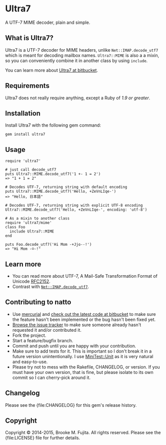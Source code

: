 # Ultra7
A UTF-7 MIME decoder, plain and simple.

## What is Ultra7?
Ultra7 is a UTF-7 decoder for MIME headers, unlike `Net::IMAP.decode_utf7`
which is meant for decoding mailbox names. `Ultra7::MIME` is also a
a mixin, so you can conveniently combine it in another class by using
`include`.

You can learn more about [Ultra7 at bitbucket](https://bitbucket.org/buruzaemon/ultra7/).


## Requirements
Ultra7 does not really require anything, except a Ruby of _1.9 or greater_.


## Installation
Install Ultra7 with the following gem command:

    gem install ultra7


## Usage
    require 'ultra7'

    # just call decode_utf7
    puts Ultra7::MIME.decode_utf7('1 +- 1 = 2')
    => "1 + 1 = 2"

    # Decodes UTF-7, returning string with default encoding
    puts Ultra7::MIME.decode_utf7('Hello, +ZeVnLIqe-')
    => "Hello, 日本語"

    # Decodes UTF-7, returning string with explicit UTF-8 encoding
    Ultra7::MIME.decode_utf7('Hello, +ZeVnLIqe-', encoding: 'utf-8')

    # As a mixin to another class
    require 'ultra7/mime'
    class Foo
      include Ultra7::MIME
    end

    puts Foo.decode_utf7('Hi Mom -+Jjo--!')
    => "Hi Mom -☺-!" 


## Learn more 
- You can read more about UTF-7, A Mail-Safe Transformation Format of Unicode [RFC2152](https://tools.ietf.org/html/rfc2152).
- Contrast with
  [`Net::IMAP.decode_utf7`](http://ruby-doc.org/stdlib-1.9.3/libdoc/net/imap/rdoc/Net/IMAP.html#method-c-decode_utf7).

## Contributing to natto
-  Use [mercurial](http://mercurial.selenic.com/) and [check out the latest code at bitbucket](https://bitbucket.org/buruzaemon/ultra7/src/) to make sure the feature hasn't been implemented or the bug hasn't been fixed yet.
-  [Browse the issue tracker](https://bitbucket.org/buruzaemon/ultra7/issues/) to make sure someone already hasn't requested it and/or contributed it.
-  Fork the project.
-  Start a feature/bugfix branch.
-  Commit and push until you are happy with your contribution.
-  Make sure to add tests for it. This is important so I don't break it in a future version unintentionally. I use [MiniTest::Unit](http://rubydoc.info/gems/minitest/MiniTest/Unit) as it is very natural and easy-to-use.
-  Please try not to mess with the Rakefile, CHANGELOG, or version. If you must have your own version, that is fine, but please isolate to its own commit so I can cherry-pick around it.

## Changelog
Please see the {file:CHANGELOG} for this gem's release history.

## Copyright
Copyright &copy; 2014-2015, Brooke M. Fujita. All rights reserved. Please see the {file:LICENSE} file for further details.
